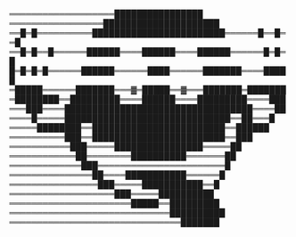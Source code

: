 <h>═══════════════════████████████████</h>
<h>═════════════════█████████████████████</h>
<h>══█═█══════════████████████████████████══════█══█══█</h>
<h>══█═█══█══════██████════██████════██████══════█═█═█</h>
<h>█═█═█═█══════██████══════████══════███████════█████</h>
<h>═█████══════███████═══▓═█████══▓═══███████═███████</h>
<h>═████████══█████████════██████════█████████════███</h>
<h>═══███════██████████████████████████████████════██</h>
<h>════█═════██████████████████████████████══██═══█</h>
<h>═════████████══████████████████████████══██████</h>
<h>══════════███══████████████████████████══███</h>
<h>═══════════███═════████████████████═════██</h>
<h>════════════██════════██████████═══════██</h>
<h>═════════════███═══════════════════════█</h>
<h>═══════════════██════███████████══════█</h>
<h>════════════════███═════███████████══█</h>
<h>═══════════════════███═════██████████</h>
<h>══════════════════════█████══█████████</h>
<h>═════════════════════════════██████████</h>
<h>═══════════════════════════════███████</h>

